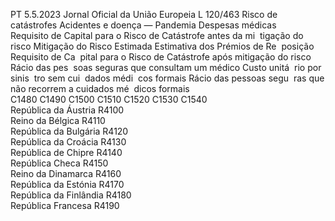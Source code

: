 PT  5.5.2023 Jornal Oficial da União Europeia L 120/463
 Risco de catástrofes Acidentes e doença — Pandemia  Despesas médicas  
Requisito de 
Capital para 
o Risco de 
Catástrofe 
antes da mi ­
tigação do 
risco  Mitigação do 
Risco Estimada  Estimativa dos 
Prémios de Re ­
posição  Requisito de Ca ­
pital para o Risco 
de Catástrofe 
após mitigação 
do risco  Rácio das pes ­
soas seguras que 
consultam um 
médico  Custo unitá ­
rio por sinis ­
tro sem cui ­
dados médi ­
cos formais  Rácio das 
pessoas segu ­
ras que não 
recorrem a 
cuidados mé ­
dicos formais  
C1480  C1490  C1500  C1510  C1520  C1530  C1540  
República da Áustria  R4100  
Reino da Bélgica  R4110  
República da Bulgária  R4120  
República da Croácia  R4130  
República de Chipre  R4140  
República Checa  R4150  
Reino da Dinamarca  R4160  
República da Estónia  R4170  
República da Finlândia  R4180  
República Francesa  R4190